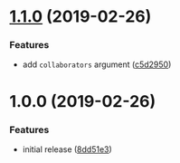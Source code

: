 # [1.1.0](https://github.com/innovationnorway/terraform-github-repository/compare/v1.0.0...v1.1.0) (2019-02-26)


### Features

* add `collaborators` argument ([c5d2950](https://github.com/innovationnorway/terraform-github-repository/commit/c5d2950))

# 1.0.0 (2019-02-26)


### Features

* initial release ([8dd51e3](https://github.com/innovationnorway/terraform-github-repository/commit/8dd51e3))
